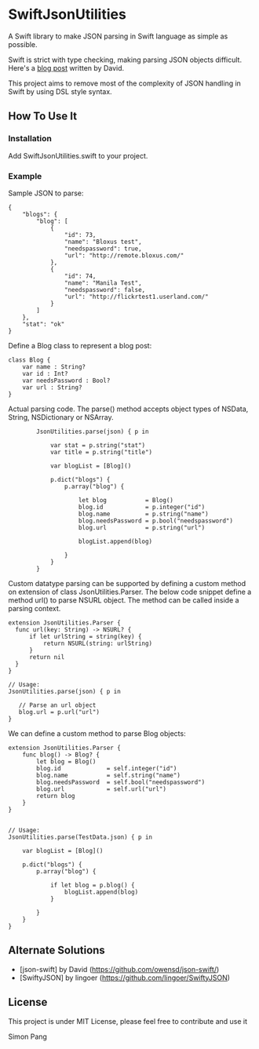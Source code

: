 # SwiftJsonUtilities

A Swift library to make JSON parsing in Swift language as simple as possible. 

Swift is strict with type checking, making parsing JSON objects difficult. Here's a [blog post](http://owensd.io/2014/06/18/json-parsing.html) written by David.

This project aims to remove most of the complexity of JSON handling in Swift by using DSL style syntax.

## How To Use It
### Installation

Add SwiftJsonUtilities.swift to your project.

### Example

Sample JSON to parse:
```
{
    "blogs": {
        "blog": [
            {
                "id": 73,
                "name": "Bloxus test",
                "needspassword": true,
                "url": "http://remote.bloxus.com/"
            },
            {
                "id": 74,
                "name": "Manila Test",
                "needspassword": false,
                "url": "http://flickrtest1.userland.com/"
            }
        ]
    },
    "stat": "ok"
}
```

Define a Blog class to represent a blog post:
```
class Blog {
    var name : String?
    var id : Int?
    var needsPassword : Bool?
    var url : String?
}

```


Actual parsing code. The parse() method accepts object types of NSData, String, NSDictionary or NSArray.


```
        JsonUtilities.parse(json) { p in
            
            var stat = p.string("stat")
            var title = p.string("title")
            
            var blogList = [Blog]()
            
            p.dict("blogs") {
                p.array("blog") {
                    
                    let blog           = Blog()
                    blog.id            = p.integer("id")
                    blog.name          = p.string("name")
                    blog.needsPassword = p.bool("needspassword")
                    blog.url           = p.string("url")

                    blogList.append(blog)
                    
                }
            }
        }

```


Custom datatype parsing can be supported by defining a custom method on extension of class JsonUtilities.Parser. The below code snippet define a method url() to parse NSURL object. The method can be called inside a parsing context.

```
extension JsonUtilities.Parser {
  func url(key: String) -> NSURL? {
      if let urlString = string(key) {
          return NSURL(string: urlString)
      }
      return nil
  }
}

// Usage:
JsonUtilities.parse(json) { p in
   
   // Parse an url object
   blog.url = p.url("url")
}
```

We can define a custom method to parse Blog objects:
```
extension JsonUtilities.Parser {
    func blog() -> Blog? {
        let blog = Blog()
        blog.id             = self.integer("id")
        blog.name           = self.string("name")
        blog.needsPassword  = self.bool("needspassword")
        blog.url            = self.url("url")
        return blog
    }
}


// Usage:
JsonUtilities.parse(TestData.json) { p in
    
    var blogList = [Blog]()
    
    p.dict("blogs") {
        p.array("blog") {
            
            if let blog = p.blog() {
                blogList.append(blog)
            }
            
        }
    }
}

```





## Alternate Solutions

- [json-swift] by David (https://github.com/owensd/json-swift/)
- [SwiftyJSON] by lingoer (https://github.com/lingoer/SwiftyJSON)


## License

This project is under MIT License, please feel free to contribute and use it

Simon Pang

